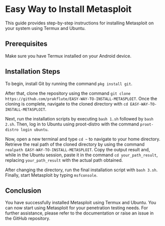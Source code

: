 # Easy Way to Install Metasploit

This guide provides step-by-step instructions for installing Metasploit on your system using Termux and Ubuntu.

## Prerequisites

Make sure you have Termux installed on your Android device.

## Installation Steps

To begin, install Git by running the command
`pkg install git`. 

After that, clone the repository using the command 
`git clone https://github.com/prakflute/EASY-WAY-TO-INSTALL-METASPLOIT`. 
Once the cloning is complete, navigate to the cloned directory with 
`cd EASY-WAY-TO-INSTALL-METASPLOIT`.

Next, run the installation scripts by executing 
`bash 1.sh`
followed by
`bash 2.sh`. 
Then, log in to Ubuntu using proot-distro with the command 
`proot-distro login ubuntu`. 

Now, open a new terminal and type
`cd ~`
to navigate to your home directory. Retrieve the real path of the cloned directory by using the command 
`realpath EASY-WAY-TO-INSTALL-METASPLOIT`.
Copy the output result and, while in the Ubuntu session, paste it in the command 
`cd your_path_result`, replacing `your_path_result`
with the actual path obtained.

After changing the directory, run the final installation script with
`bash 3.sh`. 
Finally, start Metasploit by typing `msfconsole`.

## Conclusion

You have successfully installed Metasploit using Termux and Ubuntu. You can now start using Metasploit for your penetration testing needs. For further assistance, please refer to the documentation or raise an issue in the GitHub repository.

